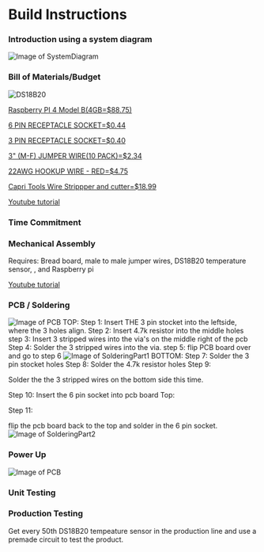 # Build Instructions
### Introduction using a system diagram
![Image of SystemDiagram](https://thesweeterman.github.io/TBD/SD.PNG)

### Bill of Materials/Budget
![DS18B20](https://thesweeterman.github.io/TBD/BuildBudget.PNG)

[Raspberry PI 4 Model B(4GB=$88.75)](https://www.creatroninc.com/product/ds18b20-temperature-sensor-55-to-125c/?search_query=Ds18b20&results=3)

[6 PIN RECEPTACLE SOCKET=$0.44](https://www.creatroninc.com/product/6-pin-receptacle-socket/?search_query=SOCKET&results=231)

[3 PIN RECEPTACLE SOCKET=$0.40](https://www.creatroninc.com/product/3-pin-receptacle-socket/?search_query=SOCKET&results=231)

[3" (M-F) JUMPER WIRE(10 PACK)=$2.34](https://www.creatroninc.com/product/3-m-f-jumper-wire-10-pack/?search_query=CONJU&results=11)

[22AWG HOOKUP WIRE - RED=$4.75](https://www.creatroninc.com/product/22awg-hookup-wire-red/?search_query=HOOKUP+WIRE&results=23)

[Capri Tools Wire Strippper and cutter=$18.99](https://www.amazon.ca/Capri-Tools-CP20013-Professional-Stripper/dp/B01018D07K/ref=sr_1_5?crid=2Z2XTP5GSBVST&keywords=wire+stripper&qid=1576270031&sprefix=wire+%2Caps%2C163&sr=8-5)

[Youtube tutorial](https://www.youtube.com/watch?v=aEnS0-Jy2vE&t=87s)
### Time Commitment
### Mechanical Assembly
Requires: 
Bread board, male to male jumper wires, DS18B20 temperature sensor, , and Raspberry pi

[Youtube tutorial](https://www.youtube.com/watch?v=aEnS0-Jy2vE&t=87s)

### PCB / Soldering
![Image of PCB](https://thesweeterman.github.io/TBD/PCB.PNG)
TOP:
Step 1:
Insert THE 3 pin stocket into the leftside, where the 3 holes align.
Step 2:
Insert 4.7k resistor into the middle holes
step 3:
Insert 3 stripped wires into the via's on the middle right of the pcb
Step 4:
Solder the 3 stripped wires into the via.
step 5:
flip PCB board over and go to step 6
![Image of SolderingPart1](https://thesweeterman.github.io/TBD/SolderingPart1.PNG)
BOTTOM:
Step 7:
Solder the 3 pin stocket holes 
Step 8:
Solder the 4.7k resistor holes
Step 9: 

Solder the the 3 stripped wires on the bottom side this time.

Step 10:
Insert the 6 pin socket into pcb board
Top:

Step 11: 

flip the pcb board back to the top and solder in the 6 pin socket.
![Image of SolderingPart2](https://thesweeterman.github.io/TBD/SolderingPart2.PNG)

### Power Up
![Image of PCB](https://thesweeterman.github.io/TBD/PowerUp.PNG)

### Unit Testing

### Production Testing
Get every 50th DS18B20 tempeature sensor in the production line and use a premade circuit to test the product.
